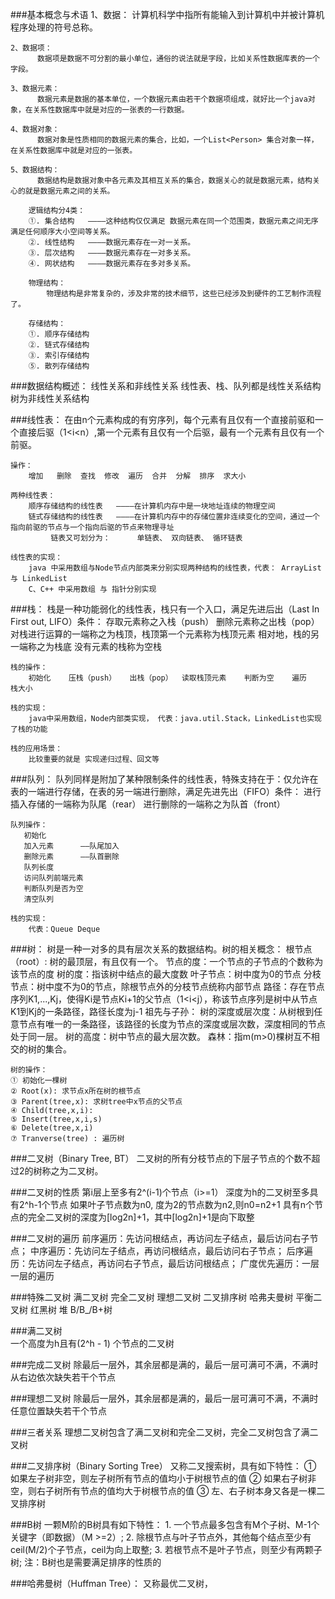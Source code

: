 ###基本概念与术语
    1、数据：
          计算机科学中指所有能输入到计算机中并被计算机程序处理的符号总称。
          
    2、数据项：
          数据项是数据不可分割的最小单位，通俗的说法就是字段，比如关系性数据库表的一个字段。
          
    3、数据元素：
          数据元素是数据的基本单位，一个数据元素由若干个数据项组成，就好比一个java对象，在关系性数据库中就是对应的一张表的一行数据。
          
    4、数据对象：
          数据对象是性质相同的数据元素的集合，比如，一个List<Person> 集合对象一样，在关系性数据库中就是对应的一张表。
          
    5、数据结构：
          数据结构是数据对象中各元素及其相互关系的集合，数据关心的就是数据元素，结构关心的就是数据元素之间的关系。
       
        逻辑结构分4类：
        ①. 集合结构   ————这种结构仅仅满足 数据元素在同一个范围类，数据元素之间无序满足任何顺序大小空间等关系。
        ②. 线性结构   ————数据元素存在一对一关系。
        ③. 层次结构   ————数据元素存在一对多关系。
        ④. 网状结构   ————数据元素存在多对多关系。
        
        物理结构：
            物理结构是非常复杂的，涉及非常的技术细节，这些已经涉及到硬件的工艺制作流程了。
            
        存储结构：
        ①. 顺序存储结构
        ②. 链式存储结构
        ③. 索引存储结构
        ⑤. 散列存储结构

###数据结构概述：
    线性关系和非线性关系
    线性表、栈、队列都是线性关系结构
    树为非线性关系结构

###线性表：
    在由n个元素构成的有穷序列，每个元素有且仅有一个直接前驱和一个直接后驱（1<i<n）,第一个元素有且仅有一个后驱，最有一个元素有且仅有一个前驱。
   
    操作：
        增加   删除  查找  修改  遍历  合并  分解  排序  求大小
   
    两种线性表：
        顺序存储结构的线性表   ————在计算机内存中是一块地址连续的物理空间
        链式存储结构的线性表   ————在计算机内存中的存储位置非连续变化的空间，通过一个指向前驱的节点与一个指向后驱的节点来物理寻址
             链表又可划分为：      单链表、 双向链表、 循环链表
        
    线性表的实现：
        java 中采用数组与Node节点内部类来分别实现两种结构的线性表，代表： ArrayList 与 LinkedList
        C、C++ 中采用数组 与 指针分别实现
              
###栈：
    栈是一种功能弱化的线性表，栈只有一个入口，满足先进后出（Last In First out, LIFO）条件：
    存取元素称之入栈（push）
    删除元素称之出栈（pop）
    对栈进行运算的一端称之为栈顶，栈顶第一个元素称为栈顶元素
    相对地，栈的另一端称之为栈底
    没有元素的栈称为空栈
   
    栈的操作：
        初始化    压栈（push）   出栈（pop）  读取栈顶元素    判断为空    遍历    栈大小
   
    栈的实现：
        java中采用数组，Node内部类实现， 代表：java.util.Stack，LinkedList也实现了栈的功能
   
    栈的应用场景：
        比较重要的就是 实现递归过程、回文等

###队列：
    队列同样是附加了某种限制条件的线性表，特殊支持在于：仅允许在表的一端进行存储，在表的另一端进行删除，满足先进先出（FIFO）条件：
    进行插入存储的一端称为队尾（rear）
    进行删除的一端称之为队首（front）
   
    队列操作：
       初始化
       加入元素      ——队尾加入
       删除元素      ——队首删除
       队列长度
       访问队列前端元素
       判断队列是否为空
       清空队列
   
    栈的实现：
        代表：Queue Deque
       
###树：
    树是一种一对多的具有层次关系的数据结构。树的相关概念：
    根节点（root）: 树的最顶层，有且仅有一个。
    节点的度：一个节点的子节点的个数称为该节点的度
    树的度：指该树中结点的最大度数
    叶子节点：树中度为0的节点
    分枝节点：树中度不为0的节点，除根节点外的分枝节点统称内部节点
    路径：存在节点序列K1,...,Kj，使得Ki是节点Ki+1的父节点（1<i<j），称该节点序列是树中从节点K1到Kj的一条路径，路径长度为j-1
    祖先与子孙：
    树的深度或层次度：从树根到任意节点有唯一的一条路径，该路径的长度为节点的深度或层次数，深度相同的节点处于同一层。
    树的高度：树中节点的最大层次数。
    森林：指m(m>0)棵树互不相交的树的集合。
    
    树的操作：
    ① 初始化一棵树
    ② Root(x): 求节点x所在树的根节点
    ③ Parent(tree,x): 求树tree中x节点的父节点
    ④ Child(tree,x,i):
    ⑤ Insert(tree,x,i,s)
    ⑥ Delete(tree,x,i)
    ⑦ Tranverse(tree) : 遍历树

###二叉树（Binary Tree, BT）
    二叉树的所有分枝节点的下层子节点的个数不超过2的树称之为二叉树。
   
###二叉树的性质
    第i层上至多有2^(i-1)个节点（i>=1）
    深度为h的二叉树至多具有2^h-1个节点
    如果叶子节点数为n0, 度为2的节点数为n2,则n0=n2+1
    具有n个节点的完全二叉树的深度为[log2n]+1，其中[log2n]+1是向下取整
  
###二叉树的遍历
    前序遍历：先访问根结点，再访问左子结点，最后访问右子节点；
    中序遍历：先访问左子结点，再访问根结点，最后访问右子节点；
    后序遍历：先访问左子结点，再访问右子节点，最后访问根结点；
    广度优先遍历：一层一层的遍历
   
###特殊二叉树
    满二叉树    完全二叉树   理想二叉树         二叉排序树
    哈弗夫曼树   平衡二叉树   红黑树   堆   B/B_/B+树

###满二叉树    
    一个高度为h且有(2^h - 1) 个节点的二叉树
 
###完成二叉树
    除最后一层外，其余层都是满的，最后一层可满可不满，不满时从右边依次缺失若干个节点

###理想二叉树
    除最后一层外，其余层都是满的，最后一层可满可不满，不满时任意位置缺失若干个节点

###三者关系
    理想二叉树包含了满二叉树和完全二叉树，完全二叉树包含了满二叉树
   
###二叉排序树（Binary Sorting Tree）
    又称二叉搜索树，具有如下特性：
    ① 如果左子树非空，则左子树所有节点的值均小于树根节点的值
    ② 如果右子树非空，则右子树所有节点的值均大于树根节点的值
    ③ 左、右子树本身又各是一棵二叉排序树  

###B树
    一颗M阶的B树具有如下特性：
    1. 一个节点最多包含有M个子树、M-1个关键字（即数据）（M >=2）;
    2. 除根节点与叶子节点外，其他每个结点至少有ceil(M/2)个子节点，ceil为向上取整;
    3. 若根节点不是叶子节点，则至少有两颗子树;
    注：B树也是需要满足排序的性质的

###哈弗曼树（Huffman Tree）：
    又称最优二叉树，